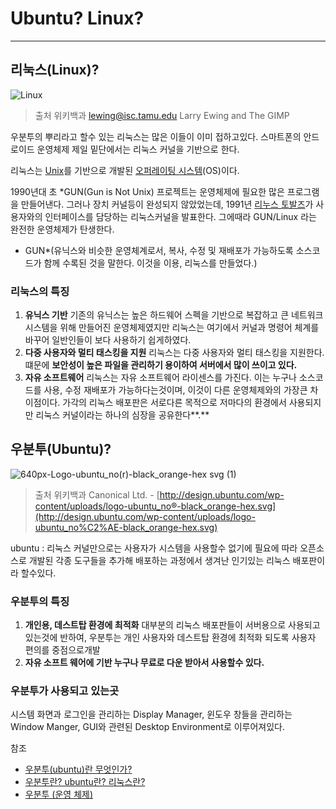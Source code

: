 # Ubuntu? Linux?

---

## 리눅스(Linux)?

![Linux](https://user-images.githubusercontent.com/66991380/112164188-06c82c00-8c31-11eb-9c1d-f924af3c8039.png)

> 출처 위키백과 [lewing@isc.tamu.edu](mailto:lewing@isc.tamu.edu) Larry Ewing and The GIMP

우분투의 뿌리라고 할수 있는 리눅스는 많은 이들이 이미 접하고있다. 스마트폰의 안드로이드 운영체제 제일 밑단에서는 리눅스 커널을 기반으로 한다.

리눅스는 [Unix](https://ko.wikipedia.org/wiki/%EC%9C%A0%EB%8B%89%EC%8A%A4_%EA%B3%84%EC%97%B4#%EC%97%AD%EC%82%AC)를 기반으로 개발된 [오퍼레이팅 시스템](https://ko.wikipedia.org/wiki/%EC%9A%B4%EC%98%81_%EC%B2%B4%EC%A0%9C)(OS)이다.

1990년대 초 \*GUN(Gun is Not Unix) 프로젝트는 운영체제에 필요한 많은 프로그램을 만들어낸다. 그러나 장치 커널등이 완성되지 않았었는데, 1991년 [리누스 토발즈](https://ko.wikipedia.org/wiki/%EB%A6%AC%EB%88%84%EC%8A%A4_%ED%86%A0%EB%A5%B4%EB%B0%9C%EC%8A%A4)가 사용자와의 인터페이스를 담당하는 리눅스커널을 발표한다. 그에때라 GUN/Linux 라는 완전한 운영체제가 탄생한다.

- GUN\*(유닉스와 비슷한 운영체계로서, 복사, 수정 및 재배포가 가능하도록 소스코드가 함께 수록된 것을 말한다. 이것을 이용, 리눅스를 만들었다.)

### 리눅스의 특징

1. **유닉스 기반**
   기존의 유닉스는 높은 하드웨어 스펙을 기반으로 복잡하고 큰 네트워크 시스템을 위해 만들어진 운영체제였지만 리눅스는 여기에서 커널과 명령어 체계를 바꾸어 일반인들이 보다 사용하기 쉽게하였다.
2. **다중 사용자와 멀티 태스킹을 지원**
   리눅스는 다중 사용자와 멀티 태스킹을 지원한다. 떄문에 **보안성이 높은 파일을 관리하기 용이하여 서버에서 많이 쓰이고 있다.**
3. **자유 소프트웨어**
   리눅스는 자유 소프트웨어 라이센스를 가진다. 이는 누구나 소스코드를 사용, 수정 재배포가 가능하다는것이며, 이것이 다른 운영체제와의 가장큰 차이점이다. 가각의 리눅스 배포판은 서로다른 목적으로 저마다의 환경에서 사용되지만 리눅스 커널이라는 하나의 심장을 공유한다**.**

## 우분투(Ubuntu)?

![640px-Logo-ubuntu_no(r)-black_orange-hex svg (1)](https://user-images.githubusercontent.com/66991380/112163589-86093000-8c30-11eb-88d6-4a64957d6386.png)

> 출처 위키백과 Canonical Ltd. - [http://design.ubuntu.com/wp-content/uploads/logo-ubuntu_no®-black_orange-hex.svg](http://design.ubuntu.com/wp-content/uploads/logo-ubuntu_no%C2%AE-black_orange-hex.svg)

ubuntu : 리눅스 커널만으로는 사용자가 시스템을 사용할수 없기에 필요에 따라 오픈소스로 개발된 각종 도구들을 추가해 배포하는 과정에서 생겨난 인기있는 리눅스 배포판이라 할수있다.

### 우분투의 특징

1. **개인용, 데스트탑 환경에 최적화**
   대부분의 리눅스 배포판들이 서버용으로 사용되고 있는것에 반하여, 우분투는 개인 사용자와 데스트탑 환경에 최적화 되도록 사용자 편의를 중점으로개발
2. **자유 소프트 웨어에 기반
   누구나 무료로 다운 받아서 사용할수 있다.**

### 우분투가 사용되고 있는곳

시스템 화면과 로그인을 관리하는 Display Manager, 윈도우 창들을 관리하는 Window Manger, GUI와 관련된 Desktop Environment로 이루어져있다.

참조

- [우분투(ubuntu)란 무엇인가?](https://story.pxd.co.kr/732)
- [우분투란? ubuntu란? 리눅스란?](https://m.blog.naver.com/mincoding/221708406018)
- [우분투 (운영 체제)](<https://ko.wikipedia.org/wiki/%EC%9A%B0%EB%B6%84%ED%88%AC_(%EC%9A%B4%EC%98%81_%EC%B2%B4%EC%A0%9C)>)
